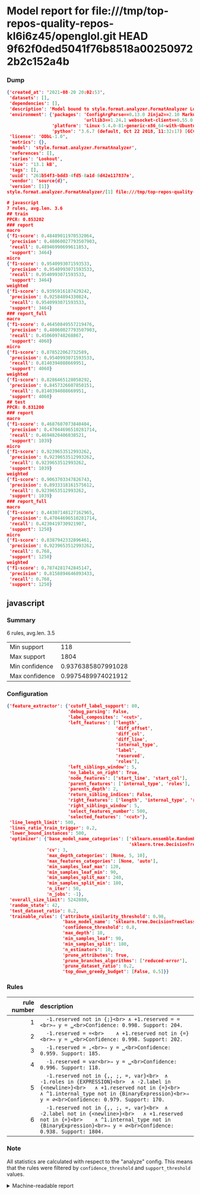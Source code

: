 # Model report for file:///tmp/top-repos-quality-repos-kl6i6z45/openglol.git HEAD 9f62f0ded5041f76b8518a002509722b2c152a4b

### Dump

```json
{'created_at': '2021-08-20 20:02:53',
 'datasets': [],
 'dependencies': [],
 'description': 'Model bound to style.format.analyzer.FormatAnalyzer Lookout analyzer.',
 'environment': {'packages': 'ConfigArgParse==0.13.0 Jinja2==2.10 MarkupSafe==1.1.1 PyStemmer==1.3.0 PyYAML==5.1 Pympler==0.5 SQLAlchemy==1.2.10 SQLAlchemy-Utils==0.33.3 asdf==2.3.2 bblfsh==2.12.7 boto==2.49.0 boto3==1.9.130 botocore==1.12.130 cachetools==2.0.1 certifi==2019.3.9 chardet==3.0.4 clint==0.5.1 docker==3.7.0 docker-pycreds==0.4.0 dulwich==0.19.11 grpcio==1.19.0 grpcio-tools==1.19.0 humanfriendly==4.16.1 humanize==0.5.1 idna==2.8 jmespath==0.9.4 jsonschema==2.6.0 lookout-sdk==0.4.1 lookout-sdk-ml==0.19.0 lookout-style==0.2.0 lz4==2.1.6 modelforge==0.12.1 numpy==1.16.2 packaging==19.0 pandas==0.22.0 pip==19.0.3 protobuf==3.7.0 psycopg2-binary==2.7.5 pygtrie==2.3 pyparsing==2.3.1 python-dateutil==2.8.0 python-igraph==0.7.1.post6 pytz==2019.1 requests==2.21.0 requirements-parser==0.2.0 scikit-learn==0.20.1 scikit-optimize==0.5.2 scipy==1.2.1 semantic-version==2.6.0 setuptools==40.8.0 six==1.12.0 smart-open==1.8.1 sourced-ml==0.8.2 spdx==2.5.0 stringcase==1.2.0 tabulate==0.8.2 tqdm==4.31.1 '
                             'urllib3==1.24.1 websocket-client==0.55.0 xxhash==1.3.0',
                 'platform': 'Linux-5.4.0-81-generic-x86_64-with-Ubuntu-18.04-bionic',
                 'python': '3.6.7 (default, Oct 22 2018, 11:32:17) [GCC 8.2.0]'},
 'license': 'ODbL-1.0',
 'metrics': {},
 'model': 'style.format.analyzer.FormatAnalyzer',
 'references': [],
 'series': 'Lookout',
 'size': '13.1 kB',
 'tags': [],
 'uuid': '261b54f3-bdd3-4fd5-8a1d-8d42e117837e',
 'vendor': 'source{d}',
 'version': [1]}
style.format.analyzer.FormatAnalyzer/[1] file:///tmp/top-repos-quality-repos-kl6i6z45/openglol.git 9f62f0ded5041f76b8518a002509722b2c152a4b

# javascript
7 rules, avg.len. 3.6
## train
PPCR: 0.853202
### report
macro
{'f1-score': 0.48489011970532064,
 'precision': 0.48060027793507903,
 'recall': 0.48946990699611853,
 'support': 3464}
micro
{'f1-score': 0.9540993071593533,
 'precision': 0.9540993071593533,
 'recall': 0.9540993071593533,
 'support': 3464}
weighted
{'f1-score': 0.9395916187429242,
 'precision': 0.92584894330824,
 'recall': 0.9540993071593533,
 'support': 3464}
### report_full
macro
{'f1-score': 0.46450849557219476,
 'precision': 0.48060027793507903,
 'recall': 0.450609748268867,
 'support': 4060}
micro
{'f1-score': 0.878522062732589,
 'precision': 0.9540993071593533,
 'recall': 0.8140394088669951,
 'support': 4060}
weighted
{'f1-score': 0.8286465128058292,
 'precision': 0.8457326607850151,
 'recall': 0.8140394088669951,
 'support': 4060}
## test
PPCR: 0.831200
### report
macro
{'f1-score': 0.4687607073840404,
 'precision': 0.47044696510281714,
 'recall': 0.4694820406038521,
 'support': 1039}
micro
{'f1-score': 0.9239653512993262,
 'precision': 0.9239653512993262,
 'recall': 0.9239653512993262,
 'support': 1039}
weighted
{'f1-score': 0.9063703347826743,
 'precision': 0.8933318161575612,
 'recall': 0.9239653512993262,
 'support': 1039}
### report_full
macro
{'f1-score': 0.44307148127162965,
 'precision': 0.47044696510281714,
 'recall': 0.4230419730921907,
 'support': 1250}
micro
{'f1-score': 0.8387942332896461,
 'precision': 0.9239653512993262,
 'recall': 0.768,
 'support': 1250}
weighted
{'f1-score': 0.7874281742845147,
 'precision': 0.8158894646893433,
 'recall': 0.768,
 'support': 1250}
```

## javascript
### Summary
6 rules, avg.len. 3.5

| | |
|-|-|
|Min support|118|
|Max support|1804|
|Min confidence|0.9376385807991028|
|Max confidence|0.9975489974021912|

### Configuration

```json
{'feature_extractor': {'cutoff_label_support': 80,
                       'debug_parsing': False,
                       'label_composites': '<cut>',
                       'left_features': ['length',
                                         'diff_offset',
                                         'diff_col',
                                         'diff_line',
                                         'internal_type',
                                         'label',
                                         'reserved',
                                         'roles'],
                       'left_siblings_window': 5,
                       'no_labels_on_right': True,
                       'node_features': ['start_line', 'start_col'],
                       'parent_features': ['internal_type', 'roles'],
                       'parents_depth': 2,
                       'return_sibling_indices': False,
                       'right_features': ['length', 'internal_type', 'reserved', 'roles'],
                       'right_siblings_window': 5,
                       'select_features_number': 500,
                       'selected_features': '<cut>'},
 'line_length_limit': 500,
 'lines_ratio_train_trigger': 0.2,
 'lower_bound_instances': 500,
 'optimizer': {'base_model_name_categories': ['sklearn.ensemble.RandomForestClassifier',
                                              'sklearn.tree.DecisionTreeClassifier'],
               'cv': 3,
               'max_depth_categories': [None, 5, 10],
               'max_features_categories': [None, 'auto'],
               'min_samples_leaf_max': 120,
               'min_samples_leaf_min': 90,
               'min_samples_split_max': 240,
               'min_samples_split_min': 180,
               'n_iter': 50,
               'n_jobs': -1},
 'overall_size_limit': 5242880,
 'random_state': 42,
 'test_dataset_ratio': 0.2,
 'trainable_rules': {'attribute_similarity_threshold': 0.98,
                     'base_model_name': 'sklearn.tree.DecisionTreeClassifier',
                     'confidence_threshold': 0.8,
                     'max_depth': 10,
                     'min_samples_leaf': 90,
                     'min_samples_split': 180,
                     'n_estimators': 10,
                     'prune_attributes': True,
                     'prune_branches_algorithms': ['reduced-error'],
                     'prune_dataset_ratio': 0.2,
                     'top_down_greedy_budget': [False, 0.5]}}
```

### Rules

| rule number | description |
|----:|:-----|
| 1 | `  -1.reserved not in {;}<br>	∧ +1.reserved = =<br>⇒ y = ␣<br>Confidence: 0.998. Support: 204.` |
| 2 | `  -1.reserved = =<br>	∧ +1.reserved not in {=}<br>⇒ y = ␣<br>Confidence: 0.998. Support: 202.` |
| 3 | `  -1.reserved = ,<br>⇒ y = ␣<br>Confidence: 0.959. Support: 185.` |
| 4 | `  -1.reserved = var<br>⇒ y = ␣<br>Confidence: 0.996. Support: 118.` |
| 5 | `  -1.reserved not in {,, ;, =, var}<br>	∧ -1.roles in {EXPRESSION}<br>	∧ -2.label in {<newline>}<br>	∧ +1.reserved not in {=}<br>	∧ ^1.internal_type not in {BinaryExpression}<br>⇒ y = ∅<br>Confidence: 0.979. Support: 170.` |
| 6 | `  -1.reserved not in {,, ;, =, var}<br>	∧ -2.label not in {<newline>}<br>	∧ +1.reserved not in {=}<br>	∧ ^1.internal_type not in {BinaryExpression}<br>⇒ y = ∅<br>Confidence: 0.938. Support: 1804.` |

### Note
All statistics are calculated with respect to the "analyze" config. This means that the rules were filtered by
`confidence_threshold` and `support_threshold` values.

<details>
    <summary>Machine-readable report</summary>
```json
{"javascript": {"avg_rule_len": 3.5, "max_conf": 0.9975489974021912, "max_support": 1804, "min_conf": 0.9376385807991028, "min_support": 118, "num_rules": 6}}
```
</details>
